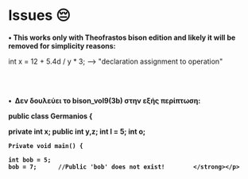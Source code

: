 # Issues 😔


<p><strong>&#x2022;&nbsp;This works only with Theofrastos bison edition and likely it will be removed for simplicity reasons:</strong></p>
int x = 12 + 5.4d / y * 3;    --> "declaration assignment to operation"

<br><br>

<p><strong>&#x2022;&nbsp; Δεν δουλεύει το bison_vol9(3b) στην εξής περίπτωση:
  
public class Germanios {


private int x;
public int y,z;
int l = 5;
int o;


	Private void main() {
	
	int bob = 5;
	bob = 7;      //Public 'bob' does not exist!        </strong></p>
